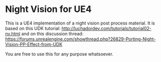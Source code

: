 # Night Vision for UE4

This is a UE4 implementation of a night vision post process material. It is based on this UDK tutorial: http://luchadordev.com/tutorials/tutorial02-nv.html and on this discussion thread: https://forums.unrealengine.com/showthread.php?26829-Porting-Night-Vision-PP-Effect-from-UDK

You are free to use this for any purpose whatsoever. 